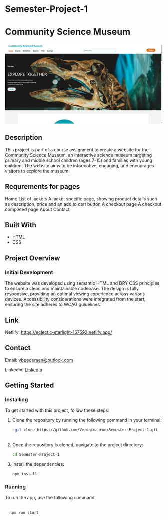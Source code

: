 # Semester-Project-1

# Community Science Museum

![The website's front page. Navigation menu at the top, followed by an image of a dinosaur head.](https://github.com/Veronicabrun/Semester-Project-1/blob/main/2024-05-19_21h13_18.png?raw=true)

## Description
This project is part of a course assignment to create a website for the Community Science Museum, an interactive science museum targeting primary and middle school children (ages 7-15) and families with young children. The website aims to be informative, engaging, and encourages visitors to explore the museum.

## Requrements for pages

Home
List of jackets
A jacket specific page, showing product details such as description, price and an add to cart button
A checkout page
A checkout completed page
About
Contact

## Built With

- HTML
- CSS
    
## Project Overview

### Initial Development

The website was developed using semantic HTML and DRY CSS principles to ensure a clean and maintainable codebase. The design is fully responsive, providing an optimal viewing experience across various devices. Accessibility considerations were integrated from the start, ensuring the site adheres to WCAG guidelines.

## Link

Netlify: https://eclectic-starlight-157592.netlify.app/

## Contact
Email: vbpedersen@outlook.com

Linkedin: [LinkedIn](https://linkedin.com/in/veronica-brun-pedersen-2860bb249)

## Getting Started

### Installing

To get started with this project, follow these steps:

1. Clone the repository by running the following command in your terminal:
   ```bash
    git clone https://github.com/Veronicabrun/Semester-Project-1.git
 

2. Once the repository is cloned, navigate to the project directory:
   ```bash
   cd Semester-Project-1
   
3. Install the dependencies:
   ```bash
   npm install

### Running
To run the app, use the following command:
 ```bash

   npm run start

